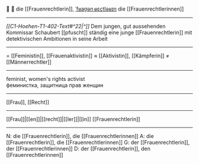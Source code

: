 👩 🔴 die [[Frauenrechtlerin]], [ˈfʁaʊ̯ənˌʁɛçtləʁɪn](https://youglish.com/pronounce/Frauenrechtlerin/german)
die [[Frauenrechtlerinnen]]

---
*[[C1-Hoehen-T1-402-Text#^22|^]]* Dem jungen, gut aussehenden Kommissar Schaubert [[pfuscht]] ständig eine junge [[Frauenrechtlerin]] mit detektivischen Ambitionen in seine Arbeit

---
= [[Feministin]], [[Frauenaktivistin]]
≈ [[Aktivistin]], [[Kämpferin]]
≠ [[Männerrechtler]]

---
feminist, women's rights activist  
феминистка, защитница прав женщин

---
[[Frau]], [[Recht]]

---
[[Frau]]|[[en]]|[[recht]]|[[ler]]|[[in]]
[[Frauenrechtlerin]]


---
N: die [[Frauenrechtlerin]], die [[Frauenrechtlerinnen]]
A: die [[Frauenrechtlerin]], die [[Frauenrechtlerinnen]]
G: der [[Frauenrechtlerin]], der [[Frauenrechtlerinnen]]
D: der [[Frauenrechtlerin]], den [[Frauenrechtlerinnen]]
